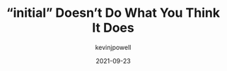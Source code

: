---
author: kevinjpowell
date: 2021-09-23
permalink: false
tags:
  - videos
  - css
target_url: https://www.youtube.com/watch?v=6UwISwr_yUo
title: “initial” Doesn’t Do What You Think It Does
---